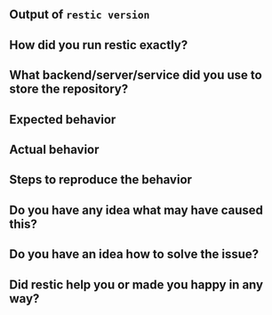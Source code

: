 <!--

Welcome! - We kindly ask that you:

  1. Fill out the issue template below - not doing so needs a good reason.
  2. Use the forum if you have a question rather than a bug or feature request.

The forum is at: https://forum.restic.net

NOTE: Not filling out the issue template needs a good reason, as otherwise it
may take a lot longer to find the problem, not to mention it can take up a lot
more time which can otherwise be spent on development. Please also take the
time to help us debug the issue by collecting relevant information, even if
it doesn't seem to be relevant to you. Thanks!

The forum is a better place for questions about restic or general suggestions
and topics, e.g. usage or documentation questions! This issue tracker is mainly
for tracking bugs and feature requests directly relating to the development of
the software itself, rather than the project.

Thanks for understanding, and for contributing to the project!

-->


## Output of `restic version`


## How did you run restic exactly?

<!--
This section should include at least:

 * The complete command line and any environment variables you used to
   configure restic's backend access. Make sure to replace sensitive values!

 * The output of the commands, what restic prints gives may give us much
   information to diagnose the problem!
-->

## What backend/server/service did you use to store the repository?



## Expected behavior

<!--
Describe what you'd like restic to do differently.
-->

## Actual behavior

<!--
In this section, please try to concentrate on observations, so only describe
what you observed directly.
-->

## Steps to reproduce the behavior

<!--
The more time you spend describing an easy way to reproduce the behavior (if
this is possible), the easier it is for the project developers to fix it!
-->

## Do you have any idea what may have caused this?



## Do you have an idea how to solve the issue?



## Did restic help you or made you happy in any way?

<!--
Answering this question is not required, but if you have anything positive to share, please do so here!
Sometimes we get tired of reading bug reports all day and a little positive end note does wonders.
Idea by Joey Hess, https://joeyh.name/blog/entry/two_holiday_stories/
-->
